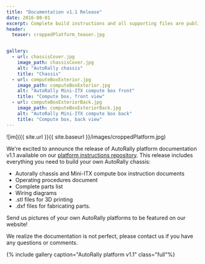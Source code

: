 ```yaml
---
title: "Documentation v1.1 Release"
date: 2016-08-01
excerpt: Complete build instructions and all supporting files are publicly available! 
header:
  teaser: croppedPlatform_teaser.jpg


gallery:
  - url: chassisCover.jpg
    image_path: chassisCover.jpg
    alt: "AutoRally chassis"
    title: "Chassis"
  - url: computeBoxExterior.jpg
    image_path: computeBoxExterior.jpg
    alt: "AutoRally Mini-ITX compute box front"
    title: "Compute box, front view"
  - url: computeBoxExteriorBack.jpg
    image_path: computeBoxExteriorBack.jpg
    alt: "AutoRally Mini-ITX compute box back"
    title: "Compute box, back view"
---
```


![im]({{ site.url }}{{ site.baseurl }}/images/croppedPlatform.jpg)

We're excited to announce the release of AutoRally platform documentation v1.1 available on our [platform instructions repository](https://github.com/AutoRally/autorally_platform_instructions). This release includes everything you need to build your own AutoRally chassis:

- Autorally chassis and Mini-ITX compute box instruction documents
- Operating procedures document
- Complete parts list
- Wiring diagrams
- .stl files for 3D printing
- .dxf files for fabricating parts.

Send us pictures of your own AutoRally platforms to be featured on our website!

We realize the documentation is not perfect, please contact us if you have any questions or comments.

{% include gallery caption="AutoRally platform v1.1" class="full"%}